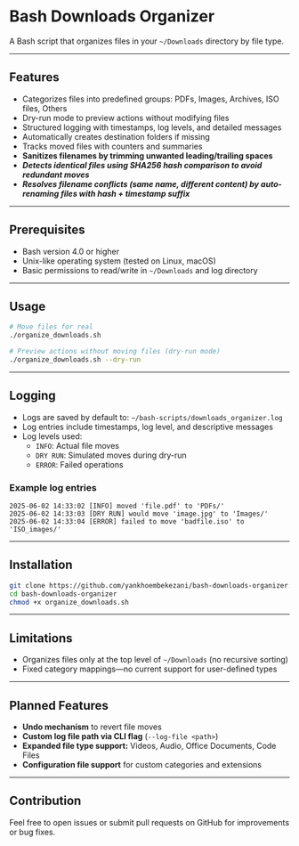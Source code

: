 # Bash Downloads Organizer

A Bash script that organizes files in your `~/Downloads` directory by file type.

---

## Features

- Categorizes files into predefined groups: PDFs, Images, Archives, ISO files, Others  
- Dry-run mode to preview actions without modifying files  
- Structured logging with timestamps, log levels, and detailed messages  
- Automatically creates destination folders if missing  
- Tracks moved files with counters and summaries  
- **Sanitizes filenames by trimming unwanted leading/trailing spaces**  
- ***Detects identical files using SHA256 hash comparison to avoid redundant moves***  
- ***Resolves filename conflicts (same name, different content) by auto-renaming files with hash + timestamp suffix***


---

## Prerequisites

- Bash version 4.0 or higher  
- Unix-like operating system (tested on Linux, macOS)  
- Basic permissions to read/write in `~/Downloads` and log directory  

---

## Usage

```bash
# Move files for real
./organize_downloads.sh

# Preview actions without moving files (dry-run mode)
./organize_downloads.sh --dry-run


```

---

## Logging

- Logs are saved by default to: `~/bash-scripts/downloads_organizer.log`  
- Log entries include timestamps, log level, and descriptive messages  
- Log levels used:
  - `INFO`: Actual file moves  
  - `DRY RUN`: Simulated moves during dry-run  
  - `ERROR`: Failed operations  

### Example log entries

```
2025-06-02 14:33:02 [INFO] moved 'file.pdf' to 'PDFs/'
2025-06-02 14:33:03 [DRY RUN] would move 'image.jpg' to 'Images/'
2025-06-02 14:33:04 [ERROR] failed to move 'badfile.iso' to 'ISO_images/'
```

---

## Installation

```bash
git clone https://github.com/yankhoembekezani/bash-downloads-organizer.git
cd bash-downloads-organizer
chmod +x organize_downloads.sh
```

---

## Limitations

- Organizes files only at the top level of `~/Downloads` (no recursive sorting)  
- Fixed category mappings—no current support for user-defined types  

---

## Planned Features

- **Undo mechanism** to revert file moves  
- **Custom log file path via CLI flag** (`--log-file <path>`)  
- **Expanded file type support:** Videos, Audio, Office Documents, Code Files  
- **Configuration file support** for custom categories and extensions  

---

## Contribution

Feel free to open issues or submit pull requests on GitHub for improvements or bug fixes.

